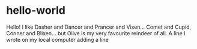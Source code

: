 # hello-world

Hello! I like Dasher and Dancer and Prancer and Vixen... Comet and Cupid, Conner and Blixen... but Olive is my very favourite reindeer of all.
A line I wrote on my local computer
adding a line
